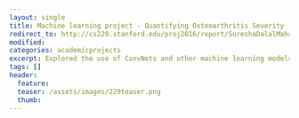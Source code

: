 ```yaml
---
layout: single
title: Machine learning project - Quantifying Osteoarthritis Severity
redirect_to: http://cs229.stanford.edu/proj2016/report/SureshaDalalMahajan-Automatically%20Quantifying%20Radiographic%20Knee%20Osteoarthritis%20Severity-report.pdf
modified: 
categories: academicprojects
excerpt: Explored the use of ConvNets and other machine learning models to classify knee X-rays
tags: []
header:
  feature:
  teaser: /assets/images/229teaser.png
  thumb:
---
```


